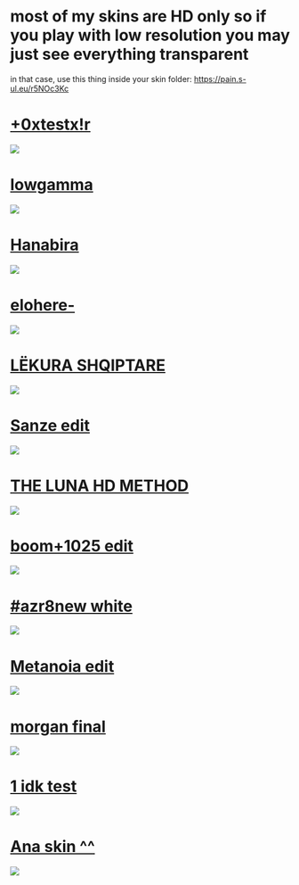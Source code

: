 # most of my skins are HD only so if you play with low resolution you may just see everything transparent
in that case, use this thing inside your skin folder: https://pain.s-ul.eu/r5NOc3Kc

# [+0xtestx!r](https://drive.google.com/file/d/1dhbBTOYs91j0sJk0AB1k0Vb91JdD9KQy/view?usp=sharing)
![](https://osu.ppy.sh/ss/15073072/a901)

# [lowgamma](https://pain.s-ul.eu/nnhXC2nz)
![](https://i.imgur.com/0eN1543.jpg)

# [Hanabira](https://pain.s-ul.eu/gwMx4bbS)
![](https://i.imgur.com/jRzWtAx.jpg)

# [elohere-](https://pain.s-ul.eu/XrTNgF5a)
![](https://i.imgur.com/7qkSNhK.jpg)

# [LËKURA SHQIPTARE](https://pain.s-ul.eu/HPCDDiUb)
![](https://osu.ppy.sh/ss/15073149/db68)

# [Sanze edit](https://pain.s-ul.eu/40cHiCgl)
![](https://osu.ppy.sh/ss/15075665/cfa0)

# [THE LUNA HD METHOD](https://luma.s-ul.eu/K4aY9Xv1)
![](https://i.imgur.com/K4kcuUx.jpeg)

# [boom+1025 edit](https://pain.s-ul.eu/ENaCcoXP)
![](https://i.imgur.com/utSx1do.jpg)

# [#azr8new white](https://pain.s-ul.eu/TToOBwqp)
![](https://i.imgur.com/ufD43j1.jpg)

# [Metanoia edit](https://pain.s-ul.eu/Wu0hzaNf)
![](https://osu.ppy.sh/ss/15075751/5dec)

# [morgan final](https://pain.s-ul.eu/gpV5XQLr)
![](https://osu.ppy.sh/ss/15075760/4600)

# [1 idk test](https://pain.s-ul.eu/G0NMV486)
![](https://i.imgur.com/gPripg2.jpg)

# [Ana skin ^^](https://pain.s-ul.eu/C8kasOso)
![](https://osu.ppy.sh/ss/15075711/6d7e)

# []()
![]()
